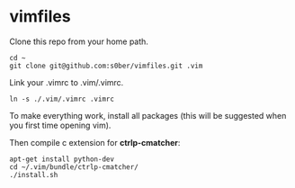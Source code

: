 vimfiles
========

Clone this repo from your home path.

```
cd ~
git clone git@github.com:s0ber/vimfiles.git .vim
```

Link your .vimrc to .vim/.vimrc.

```
ln -s ./.vim/.vimrc .vimrc
```

To make everything work, install all packages (this will be suggested when you first time opening vim).

Then compile c extension for **ctrlp-cmatcher**:

```
apt-get install python-dev
cd ~/.vim/bundle/ctrlp-cmatcher/
./install.sh
```
